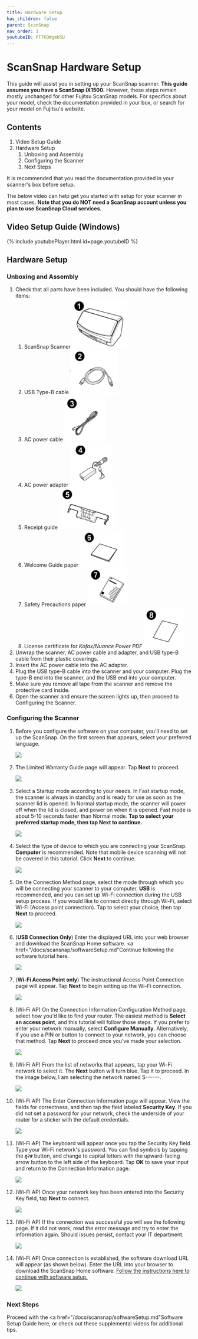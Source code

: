```yaml
---
title: Hardware Setup
has_children: false
parent: ScanSnap
nav_order: 1
youtubeID: PT7KOWgmb5U
---
```


# ScanSnap Hardware Setup

This guide will assist you in setting up your ScanSnap scanner. **This guide assumes you have a ScanSnap iX1500.** However, these steps remain mostly unchanged for other Fujitsu ScanSnap models. For specifics about your model, check the documentation provided in your box, or search for your model on Fujitsu's website.

## Contents
1. Video Setup Guide
2. Hardware Setup
     1. Unboxing and Assembly
     2. Configuring the Scanner
     3. Next Steps

It is recommended that you read the documentation provided in your scanner's box before setup.

The below video can help get you started with setup for your scanner in most cases. **Note that you do NOT need a ScanSnap account unless you plan to use ScanSnap Cloud services.**

## Video Setup Guide (Windows)
{% include youtubePlayer.html id=page.youtubeID %}

## Hardware Setup

### Unboxing and Assembly
1. Check that all parts have been included. You should have the following items:
     1. ScanSnap Scanner <img src="/assets/scansnap/1scansnap.png" />
     2. USB Type-B cable <img src="/assets/scansnap/2usb.png" />
     3. AC power cable <img src="/assets/scansnap/3acCable.png" />
     4. AC power adapter <img src="/assets/scansnap/4acAdapter.png" />
     5. Receipt guide <img src="/assets/scansnap/5receiptGuide.png" />
     6. Welcome Guide paper <img src="/assets/scansnap/6welcomeGuide.png" />
     7. Safety Precautions paper <img src="/assets/scansnap/7safety.png" />
     8. License certificate for *Kofax/Nuance Power PDF* <img src="/assets/scansnap/8kofaxPDFlic.png" />
2. Unwrap the scanner, AC power cable and adapter, and USB type-B cable from their plastic coverings.
3. Insert the AC power cable into the AC adapter.
4. Plug the USB type-B cable into the scanner and your computer. Plug the type-B end into the scanner, and the USB end into your computer.
5. Make sure you remove all tape from the scanner and remove the protective card inside.
6. Open the scanner and ensure the screen lights up, then proceed to Configuring the Scanner.

### Configuring the Scanner
1. Before you configure the software on your computer, you'll need to set up the ScanSnap. On the first screen that appears, select your preferred language.

     <a class="image" href="/assets/scansnap/setup01.png"><img src="/assets/scansnap/setup01.png" /></a>

2. The Limited Warranty Guide page will appear. Tap **Next** to proceed.

     <a class="image" href="/assets/scansnap/setup02.png"><img src="/assets/scansnap/setup02.png" /></a>

3. Select a Startup mode according to your needs. In Fast startup mode, the scanner is always in standby and is ready for use as soon as the scanner lid is opened. In Normal startup mode, the scanner will power off when the lid is closed, and power on when it is opened. Fast mode is about 5-10 seconds faster than Normal mode. **Tap to select your preferred startup mode, then tap Next to continue.**

     <a class="image" href="/assets/scansnap/setup03.png"><img src="/assets/scansnap/setup03.png" /></a>

4. Select the type of device to which you are connecting your ScanSnap. **Computer** is recommended. Note that mobile device scanning will not be covered in this tutorial. Click **Next** to continue.

     <a class="image" href="/assets/scansnap/setup04.png"><img src="/assets/scansnap/setup04.png" /></a>

5. On the Connection Method page, select the mode through which you will be connecting your scanner to your computer. **USB** is recommended, and you can set up Wi-Fi connection during the USB setup process. If you would like to connect directly through Wi-Fi, select Wi-Fi (Access point connection). Tap to select your choice, then tap **Next** to proceed.

     <a class="image" href="/assets/scansnap/setup05.png"><img src="/assets/scansnap/setup05.png" /></a>

6. (**USB Connection Only**) Enter the displayed URL into your web browser and download the ScanSnap Home software. <a href="/docs/scansnap/softwareSetup.md"Continue following the software tutorial here.</a>

     <a class="image" href="/assets/scansnap/setup06_usb.png"><img src="/assets/scansnap/setup06_usb.png" /></a>

7. (**Wi-Fi Access Point only**) The instructional Access Point Connection page will appear. Tap **Next** to begin setting up the Wi-Fi connection.

     <a class="image" href="/assets/scansnap/setup06_ap.png"><img src="/assets/scansnap/setup06_ap.png" /></a>

8. (Wi-Fi AP) On the Connection Information Configuration Method page, select how you'd like to find your router. The easiest method is **Select an access point**, and this tutorial will follow those steps. If you prefer to enter your network manually, select **Configure Manually**. Alternatively, if you use a PIN or button to connect to your network, you can choose that method. Tap **Next** to proceed once you've made your selection.

     <a class="image" href="/assets/scansnap/setup06_ap2.png"><img src="/assets/scansnap/setup06_ap2.png" /></a>

9. (Wi-Fi AP) From the list of networks that appears, tap your Wi-Fi network to select it. The **Next** button will turn blue. Tap it to proceed. In the image below, I am selecting the network named S------.

     <a class="image" href="/assets/scansnap/setup06_ap3.png"><img src="/assets/scansnap/setup06_ap3.png" /></a>

10. (Wi-Fi AP) The Enter Connection Information page will appear. View the fields for correctness, and then tap the field labeled **Security Key**. If you did not set a password for your network, check the underside of your router for a sticker with the default credentials.

     <a class="image" href="/assets/scansnap/setup06_ap4.png"><img src="/assets/scansnap/setup06_ap4.png" /></a>

11. (Wi-Fi AP) The keyboard will appear once you tap the Security Key field. Type your Wi-Fi network's password. You can find symbols by tapping the <b><code>@?#</code></b> button, and change to capital letters with the upward-facing arrow button to the left side of the keyboard. Tap **OK** to save your input and return to the Connection Information page.

     <a class="image" href="/assets/scansnap/setup06_ap5.png"><img src="/assets/scansnap/setup06_ap5.png" /></a>

12. (Wi-Fi AP) Once your network key has been entered into the Security Key field, tap **Next** to connect.

     <a class="image" href="/assets/scansnap/setup06_ap6.png"><img src="/assets/scansnap/setup06_ap6.png" /></a>

13. (Wi-Fi AP) If the connection was successful you will see the following page. If it did not work, read the error message and try to enter the information again. Should issues persist, contact your IT department.

     <a class="image" href="/assets/scansnap/setup06_ap7.png"><img src="/assets/scansnap/setup06_ap7.png" /></a>

14. (Wi-Fi AP) Once connection is established, the software download URL will appear (as shown below). Enter the URL into your browser to download the ScanSnap Home software. <a href=/docs/scansnap/softwareSetup.md>Follow the instructions here to continue with software setup.</a>

     <a class="image" href="/assets/scansnap/setup06_ap8.png"><img src="/assets/scansnap/setup06_ap8.png" /></a>

### Next Steps

Proceed with the <a href="/docs/scansnap/softwareSetup.md"Software Setup Guide here</a>, or check out these supplemental videos for additional tips.
